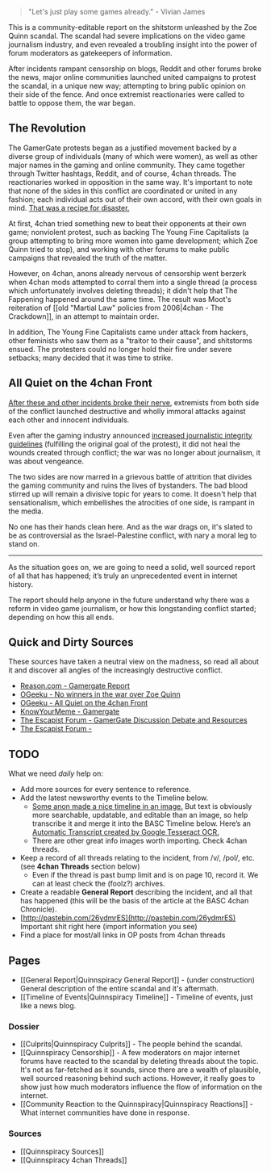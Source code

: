 > "Let's just play some games already." - Vivian James

This is a community-editable report on the shitstorm unleashed by the Zoe Quinn scandal. The scandal had severe implications on the video game journalism industry, and even revealed a troubling insight into the power of forum moderators as gatekeepers of information. 

After incidents rampant censorship on blogs, Reddit and other forums broke the news, major online communities launched united campaigns to protest the scandal, in a unique new way; attempting to bring public opinion on their side of the fence. And once extremist reactionaries were called to battle to oppose them, the war began. 

## The Revolution

The GamerGate protests began as a justified movement backed by a diverse group of individuals (many of which were women), as well as other major names in the gaming and online community. They came together through Twitter hashtags, Reddit, and of course, 4chan threads. The reactionaries worked in opposition in the same way. It's important to note that none of the sides in this conflict are coordinated or united in any fashion; each individual acts out of their own accord, with their own goals in mind. [That was a recipe for disaster.](http://i1.kym-cdn.com/photos/images/original/000/846/070/24a.png)

At first, 4chan tried something new to beat their opponents at their own game; nonviolent protest, such as backing The Young Fine Capitalists (a group attempting to bring more women into game development; which Zoe Quinn tried to stop), and working with other forums to make public campaigns that revealed the truth of the matter. 

However, on 4chan, anons already nervous of censorship went berzerk when 4chan mods attempted to corral them into a single thread (a process which unfortunately involves deleting threads); it didn't help that The Fappening happened around the same time. The result was Moot's reiteration of [[old "Martial Law" policies from 2006|4chan - The Crackdown]], in an attempt to maintain order.  

In addition, The Young Fine Capitalists came under attack from hackers, other feminists who saw them as a "traitor to their cause", and shitstorms ensued. The protesters could no longer hold their fire under severe setbacks; many decided that it was time to strike.

## All Quiet on the 4chan Front

[After these and other incidents broke their nerve](http://ogeeku.com/blog/2014/09/15/gamergate-quiet-4chan-front/), extremists from both side of the conflict launched destructive and wholly immoral attacks against each other and innocent individuals.

Even after the gaming industry announced [increased journalistic integrity guidelines](http://www.escapistmagazine.com/articles/view/video-games/editorials/12223-The-Escapist-Publisher-Issues-Public-Statement-on-Gamergate.5) (fulfilling the original goal of the protest), it did not heal the wounds created through conflict; the war was no longer about journalism, it was about vengeance.

The two sides are now marred in a grievous battle of attrition that divides the gaming community and ruins the lives of bystanders. The bad blood stirred up will remain a divisive topic for years to come. It doesn't help that sensationalism, which embellishes the atrocities of one side, is rampant in the media.

No one has their hands clean here. And as the war drags on, it's slated to be as controversial as the Israel-Palestine conflict, with nary a moral leg to stand on.

---

As the situation goes on, we are going to need a solid, well sourced report of all that has happened; it’s truly an unprecedented event in internet history. 

The report should help anyone in the future understand why there was a reform in video game journalism, or how this longstanding conflict started; depending on how this all ends.

## Quick and Dirty Sources

These sources have taken a neutral view on the madness, so read all about it and discover all angles of the increasingly destructive conflict.

* [Reason.com - Gamergate Report](http://reason.com/archives/2014/10/12/gamergate-part-i-sex-lies-and-gender-gam)
* [OGeeku - No winners in the war over Zoe Quinn](http://ogeeku.com/blog/2014/08/31/war-over-zoe-quinn-nowinners/)
* [OGeeku - All Quiet on the 4chan Front](http://ogeeku.com/blog/2014/09/15/gamergate-quiet-4chan-front/)
* [KnowYourMeme - Gamergate](http://knowyourmeme.com/memes/events/gamergate)
* [The Escapist Forum - GamerGate Discussion Debate and Resources](http://www.escapistmagazine.com/forums/read/18.860762-GamerGate-Discussion-Debate-and-Resources)
* [The Escapist Forum - ]()

## TODO

What we need *daily* help on:

* Add more sources for every sentence to reference.
* Add the latest newsworthy events to the Timeline below.
    * [Some anon made a nice timeline in an image.](http://i.imgur.com/2GvxDVx.jpg) But text is obviously more searchable, updatable, and editable than an image, so help transcribe it and merge it into the BASC Timeline below. Here’s an [Automatic Transcript created by Google Tesseract OCR.](https://docs.google.com/document/d/11YYBEDfWUhfnrzyWGHVRZr1DciQOLhyV_KJuagcHV_U/edit)
    * There are other great info images worth importing. Check 4chan threads.
* Keep a record of all threads relating to the incident, from /v/, /pol/, etc. (see **4chan Threads** section below)
    * Even if the thread is past bump limit and is on page 10, record it. We can at least check the (foolz?) archives.
* Create a readable **General Report** describing the incident, and all that has happened (this will be the basis of the article at the BASC 4chan Chronicle).
* [http://pastebin.com/26ydmrES](http://pastebin.com/26ydmrES) Important shit right here (import information you see)
* Find a place for most/all links in OP posts from 4chan threads

## Pages

* [[General Report|Quinnspiracy General Report]] - (under construction) General description of the entire scandal and it's aftermath.
* [[Timeline of Events|Quinnspiracy Timeline]] - Timeline of events, just like a news blog.

### Dossier

* [[Culprits|Quinnspiracy Culprits]] - The people behind the scandal.
* [[Quinnspiracy Censorship]] - A few moderators on major internet forums have reacted to the scandal by deleting threads about the topic. It's not as far-fetched as it sounds, since there are a wealth of plausible, well sourced reasoning behind such actions. However, it really goes to show just how much moderators influence the flow of information on the internet. 
* [[Community Reaction to the Quinnspiracy|Quinnspiracy Reactions]] - What internet communities have done in response.

### Sources

* [[Quinnspiracy Sources]]
* [[Quinnspiracy 4chan Threads]]